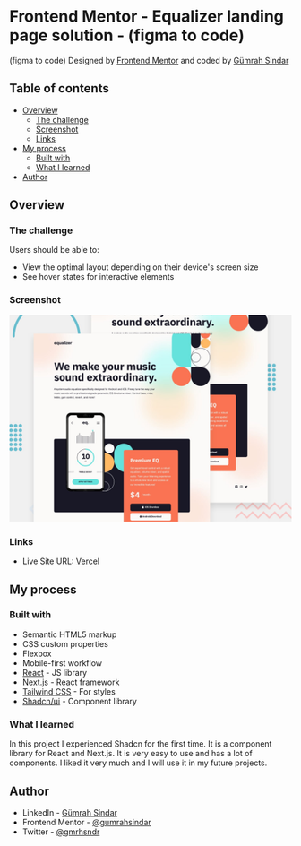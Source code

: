 # Frontend Mentor - Equalizer landing page solution - (figma to code)
(figma to code)
Designed by [Frontend Mentor](https://www.frontendmentor.io/challenges/meet-landing-page-rbTDS6OUR) and coded by [Gümrah Sindar](https://www.linkedin.com/in/gumrahsindar/)

## Table of contents

- [Overview](#overview)
  - [The challenge](#the-challenge)
  - [Screenshot](#screenshot)
  - [Links](#links)
- [My process](#my-process)
  - [Built with](#built-with)
  - [What I learned](#what-i-learned)
- [Author](#author)

## Overview

### The challenge

Users should be able to:

- View the optimal layout depending on their device's screen size
- See hover states for interactive elements

### Screenshot

![](./preview.jpg)

### Links

- Live Site URL: [Vercel](https://equalizer-landing-page-eta.vercel.app/)

## My process

### Built with

- Semantic HTML5 markup
- CSS custom properties
- Flexbox
- Mobile-first workflow
- [React](https://reactjs.org/) - JS library
- [Next.js](https://nextjs.org/) - React framework
- [Tailwind CSS](https://tailwindcss.com/) - For styles
- [Shadcn/ui](https://ui.shadcn.com/) - Component library

### What I learned

In this project I experienced Shadcn for the first time. It is a component library for React and Next.js. It is very easy to use and has a lot of components. I liked it very much and I will use it in my future projects.

## Author

- LinkedIn - [Gümrah Sindar](https://www.linkedin.com/in/gumrahsindar/)
- Frontend Mentor - [@gumrahsindar](https://www.frontendmentor.io/profile/gumrahsindar)
- Twitter - [@gmrhsndr](https://twitter.com/gmrhsndr)
